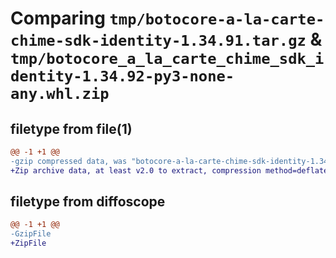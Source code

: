 # Comparing `tmp/botocore-a-la-carte-chime-sdk-identity-1.34.91.tar.gz` & `tmp/botocore_a_la_carte_chime_sdk_identity-1.34.92-py3-none-any.whl.zip`

## filetype from file(1)

```diff
@@ -1 +1 @@
-gzip compressed data, was "botocore-a-la-carte-chime-sdk-identity-1.34.91.tar", last modified: Thu Apr 25 01:03:30 2024, max compression
+Zip archive data, at least v2.0 to extract, compression method=deflate
```

## filetype from diffoscope

```diff
@@ -1 +1 @@
-GzipFile
+ZipFile
```

